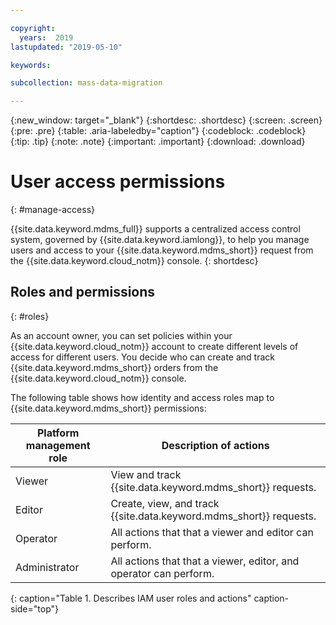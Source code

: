 ```yaml
---

copyright:
  years:  2019
lastupdated: "2019-05-10"

keywords:

subcollection: mass-data-migration

---
```


{:new_window: target="_blank"}
{:shortdesc: .shortdesc}
{:screen: .screen}
{:pre: .pre}
{:table: .aria-labeledby="caption"}
{:codeblock: .codeblock}
{:tip: .tip}
{:note: .note}
{:important: .important}
{:download: .download}

# User access permissions
{: #manage-access}

{{site.data.keyword.mdms_full}} supports a centralized access control system, governed by {{site.data.keyword.iamlong}}, to help you manage users and access to your {{site.data.keyword.mdms_short}} request from the {{site.data.keyword.cloud_notm}} console.
{: shortdesc}

## Roles and permissions
{: #roles}

As an account owner, you can set policies within your {{site.data.keyword.cloud_notm}} account to create different levels of access for different users. You decide who can create and track {{site.data.keyword.mdms_short}} orders from the {{site.data.keyword.cloud_notm}} console.

The following table shows how identity and access roles map to {{site.data.keyword.mdms_short}} permissions:

| Platform management role | Description of actions                                             |
| ------------------------ | ------------------------------------------------------------------ |
| Viewer                   | View and track {{site.data.keyword.mdms_short}} requests.          |
| Editor                   | Create, view, and track {{site.data.keyword.mdms_short}} requests. |
| Operator                 | All actions that that a viewer and editor can perform.             |
| Administrator            | All actions that that a viewer, editor, and operator can perform.  |
{: caption="Table 1. Describes IAM user roles and actions" caption-side="top"}




